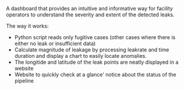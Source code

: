 A dashboard that provides an intuitive and informative way for facility operators to understand the severity and extent of the detected leaks.

The way it works:
- Python script reads only fugitive cases (other cases where there is either no leak or insufficient data)
- Calculate magnitude of leakage by processing leakrate and time duration and display a chart to easily locate anomalies.
- The longitide and latitude of the leak points are neatly displayed in a website
- Website to quickly check at a glance' notice about the status of the pipeline
